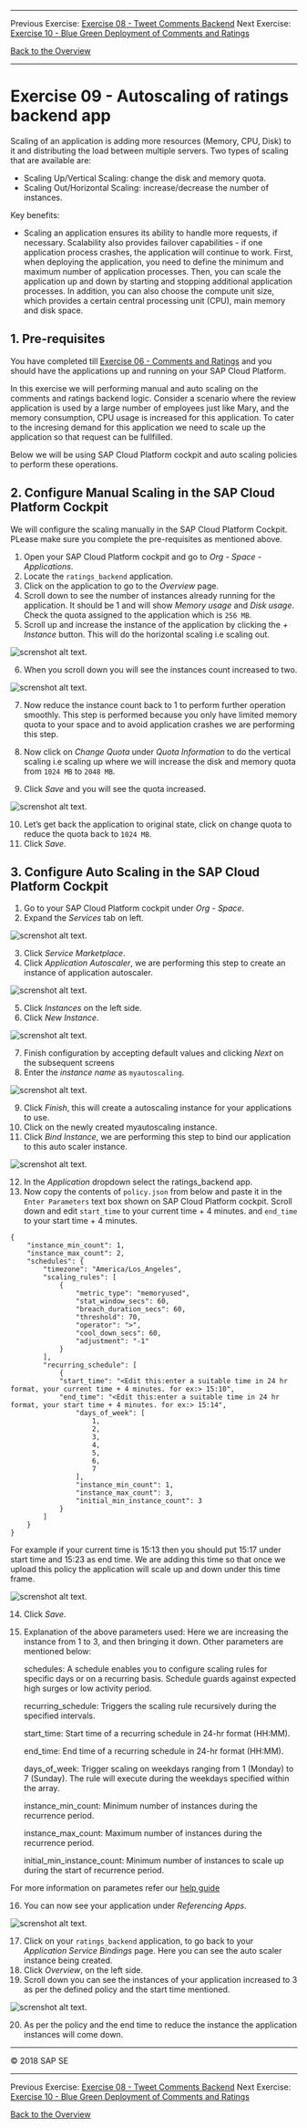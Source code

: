 - - - -
Previous Exercise: [Exercise 08 -  Tweet Comments Backend](../Exercise-08-Tweet-Comments-Backend) Next Exercise: [Exercise 10 - Blue Green Deployment of Comments and Ratings](../Exercise-10-Blue-Green-Deployment-of-Comments-and-Ratings)

[Back to the Overview](../README.md)
- - - -

# Exercise 09 - Autoscaling of ratings backend app

Scaling of an application is adding more resources (Memory, CPU, Disk) to it and distributing the load between multiple servers. Two types of scaling that are available are:
- Scaling Up/Vertical Scaling: change the disk and memory quota.
- Scaling Out/Horizontal Scaling: increase/decrease the number of instances.

Key benefits:
- Scaling an application ensures its ability to handle more requests, if necessary. Scalability also provides failover capabilities - if one application process crashes, the application will continue to work. First, when deploying the application, you need to define the minimum and maximum number of application processes. Then, you can scale the application up and down by starting and stopping additional application processes. In addition, you can also choose the compute unit size, which provides a certain central processing unit (CPU), main memory and disk space.


## 1. Pre-requisites
You have completed till [Exercise 06 -  Comments and Ratings](../Exercise-06-Comments-and-Ratings-Backend) and you should have the applications up and running on your SAP Cloud Platform.

In this exercise we will performing manual and auto scaling on the comments and ratings backend logic. Consider a scenario where the review application is used by a large number of employees just like Mary, and the memory consumption, CPU usage is increased for this application. To cater to the incresing demand for this application we need to scale up the application so that request can be fullfilled. 

Below we will be using SAP Cloud Platform cockpit and auto scaling policies to perform these operations.

## 2. Configure Manual Scaling in the SAP Cloud Platform Cockpit
We will configure the scaling manually in the SAP Cloud Platform Cockpit. PLease make sure you complete the pre-requisites as mentioned above.

1. Open your SAP Cloud Platform cockpit and go to _Org - Space - Applications_.
2. Locate the `ratings_backend` application.
3. Click on the application to go to the _Overview_ page.
4. Scroll down to see the number of instances already running for the application. It should be 1 and will show _Memory usage_ and _Disk usage_. Check the quota assigned to the application which is `256 MB`.
5. Scroll up and increase the instance of the application by clicking the _+ Instance_ button. This will do the horizontal scaling i.e scaling out.

![screnshot alt text](images/Exercise6_1_increase_instances.JPG).

6. When you scroll down you will see the instances count increased to two.

![screnshot alt text](images/Exercise6_2_increase_instances.JPG).

7. Now reduce the instance count back to 1 to perform further operation smoothly. This step is performed because you only have limited memory quota to your space and to avoid application crashes we are performing this step.

8. Now click on _Change Quota_ under _Quota Information_ to do the vertical scaling i.e scaling up where we will increase the disk and memory quota from `1024 MB` to `2048 MB`.

9. Click _Save_ and you will see the quota increased.

![screnshot alt text](images/Exercise6_3_increase_quota1.jpg).

10. Let’s get back the application to original state, click on change quota to reduce the quota back to `1024 MB`.
11. Click _Save_.


## 3. Configure Auto Scaling in the SAP Cloud Platform Cockpit

1.	Go to your SAP Cloud Platform cockpit under _Org - Space_.
2.	Expand the _Services_ tab on left.

![screnshot alt text](images/Exercise6_4_servicemarketplace.JPG).

3.	Click _Service Marketplace_.
4.	Click _Application Autoscaler_, we are performing this step to create an instance of application autoscaler.

![screnshot alt text](images/Exercise6_5_autoscaling.JPG).

5.	Click _Instances_ on the left side.
6.	Click _New Instance_.

![screnshot alt text](images/Exercise6_5_createinstanceJPG.jpg).

7.	Finish configuration by accepting default values and clicking _Next_ on the subsequent screens
8.	Enter the _instance name_ as `myautoscaling`.

![screnshot alt text](images/Exercise6_6_myautoscaling.jpg).

9.	Click _Finish_, this will create a autoscaling instance for your applications to use.
10.	Click on the newly created myautoscaling instance.
11.	Click _Bind Instance_, we are performing this step to bind our application to this auto scaler instance.

![screnshot alt text](images/Exercise6_7_bindinstance.jpg).

12.	In the _Application_ dropdown select the ratings_backend app.
13.	Now copy the contents of `policy.json` from below and paste it in the `Enter Parameters` text box shown on SAP Cloud Platform cockpit. Scroll down and edit `start_time` to your current time + 4 minutes. and `end_time` to your start time + 4 minutes. 

```
{
	"instance_min_count": 1,
	"instance_max_count": 2,
	"schedules": {
		"timezone": "America/Los_Angeles",
		"scaling_rules": [
			{
				"metric_type": "memoryused",
				"stat_window_secs": 60,
				"breach_duration_secs": 60,
				"threshold": 70,
				"operator": ">",
				"cool_down_secs": 60,
				"adjustment": "-1"
			}
		],
		"recurring_schedule": [
			{
			"start_time": "<Edit this:enter a suitable time in 24 hr format, your current time + 4 minutes. for ex:> 15:10",
			"end_time": "<Edit this:enter a suitable time in 24 hr format, your start time + 4 minutes. for ex:> 15:14",
				"days_of_week": [
					1,
					2,
					3,
					4,
					5,
					6,
					7
				],
				"instance_min_count": 1,
				"instance_max_count": 3,
				"initial_min_instance_count": 3
			}
		]
	}
}
```

For example if your current time is 15:13 then you should put 15:17 under start time and 15:23 as end time. We are adding this time so that once we upload this policy the application will scale up and down under this time frame.

![screnshot alt text](images/Exercise6_7_bindinstance1.jpg). 


14.	Click _Save_.
15.	 Explanation of the above parameters used: Here we are increasing the instance from 1 to 3, and then bringing it down. Other parameters are mentioned below:

        schedules:	A schedule enables you to configure scaling rules for specific days or on a recurring basis. Schedule guards against expected high surges or low activity period.

        recurring_schedule:	Triggers the scaling rule recursively during the specified intervals.

        start_time:	Start time of a recurring schedule in 24-hr format (HH:MM).

        end_time:	End time of a recurring schedule in 24-hr format (HH:MM).

        days_of_week:	Trigger scaling on weekdays ranging from 1 (Monday) to 7 (Sunday). The rule will execute during the weekdays                             specified within the array.

        instance_min_count:	Minimum number of instances during the recurrence period.

        instance_max_count:	Maximum number of instances during the recurrence period.

        initial_min_instance_count:	Minimum number of instances to scale up during the start of recurrence period.

For more information on parametes refer our [help guide](https://help.sap.com/viewer/7472b7d13d5d4862b2b06a730a2df086/Cloud/en-US/c8023eb0995e42a68697f4262218a032.html) 

16.	You can now see your application under _Referencing Apps_.

![screnshot alt text](images/Exercise6_9_refapp.JPG).

17.	Click on your `ratings_backend` application, to go back to your _Application Service Bindings_ page. Here you can see the auto scaler instance being created.
18.	Click _Overview_, on the left side.
19.	Scroll down you can see the instances of your application increased to 3 as per the defined policy and the start time mentioned.

![screnshot alt text](images/Exercise6_10_ininstances.jpg).

20.	As per the policy and the end time to reduce the instance the application instances will come down.

- - - -
© 2018 SAP SE
- - - -
Previous Exercise: [Exercise 08 -  Tweet Comments Backend](../Exercise-08-Tweet-Comments-Backend) Next Exercise: [Exercise 10 - Blue Green Deployment of Comments and Ratings](../Exercise-10-Blue-Green-Deployment-of-Comments-and-Ratings)

[Back to the Overview](../README.md)
